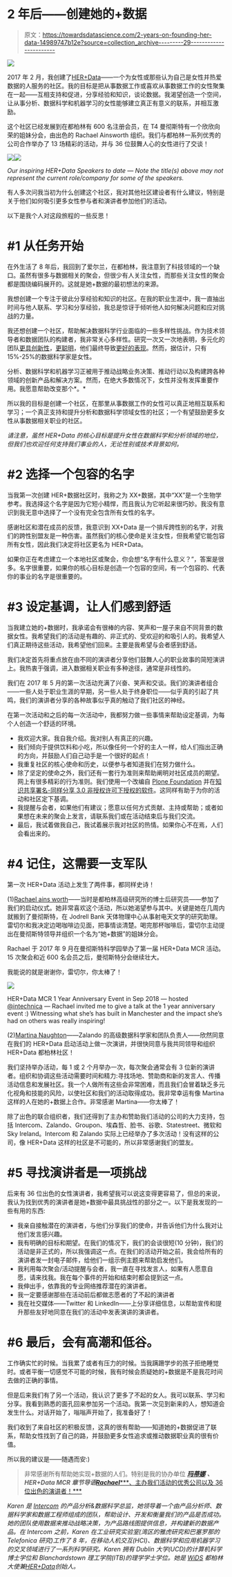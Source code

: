 # 2 年后——创建她的+数据

> 原文：<https://towardsdatascience.com/2-years-on-founding-her-data-14989747b12e?source=collection_archive---------29----------------------->

![](img/99520283bb792cb552ddc7d9e5689d99.png)

2017 年 2 月，我创建了[HER+Data](http://herplusdata.org/)——一个为女性或那些认为自己是女性并热爱数据的人服务的社区。我的目标是把从事数据工作或喜欢从事数据工作的女性聚集在一起——互相支持和促进，分享经验和知识，谈论数据。我渴望创造一个空间，让从事分析、数据科学和机器学习的女性能够建立真正有意义的联系，并相互激励。

这个社区已经发展到在都柏林有 600 名注册会员，在 T4 曼彻斯特有一个欣欣向荣的姐妹分会，由出色的 Rachael Ainsworth 组织。我们与都柏林一系列优秀的公司合作举办了 13 场精彩的活动，并与 36 位鼓舞人心的女性进行了交谈！

![](img/4afd4f7d3d2f33df8ced57111f52cf37.png)![](img/f839f7d48154ba2e6f472b8707841578.png)

*Our inspiring HER+Data Speakers to date — Note the title(s) above may not represent the current role/company for some of the speakers.*

有人多次问我当初为什么创建这个社区，我对其他社区建设者有什么建议，特别是关于他们如何吸引更多女性参与者和演讲者参加他们的活动。

以下是我个人对这段旅程的一些反思！

# #1 从任务开始

在外生活了 8 年后，我回到了爱尔兰，在都柏林，我注意到了科技领域的一个缺口。虽然有很多与数据相关的聚会，但很少有人关注女性，而那些关注女性的聚会都是围绕编码展开的。这就是她+数据的最初想法的来源。

我想创建一个专注于彼此分享经验和知识的社区。在我的职业生涯中，我一直抽出时间与他人联系、学习和分享经验，我总是惊讶于倾听他人如何解决问题和应对挑战的力量。

我还想创建一个社区，帮助解决数据科学行业面临的一些多样性挑战。作为技术领导者和数据团队的构建者，我非常关心多样性。研究一次又一次地表明，多元化的团队[更具创新性](https://www.fastcompany.com/40515712/want-a-more-innovative-company-simple-hire-a-more-diverse-workforce)，[更聪明](https://www.nytimes.com/2015/01/18/opinion/sunday/why-some-teams-are-smarter-than-others.html?_r=1)，他们最终导致[更好的表现](https://www.mckinsey.com/business-functions/organization/our-insights/why-diversity-matters)。然而，据估计，只有 15%-25%的数据科学家是女性。

分析、数据科学和机器学习正被用于推动战略业务决策、推动行动以及构建跨各种领域的创新产品和解决方案。然而，在绝大多数情况下，女性并没有发挥重要作用。我愿意帮助改变那个*。*

所以我的目标是创建一个社区，在那里从事数据工作的女性可以真正地相互联系和学习；一个真正支持和提升分析和数据科学领域女性的社区；一个有望鼓励更多女性从事数据相关职业的社区。

*请注意，虽然 HER+Data 的核心目标是提升女性在数据科学和分析领域的地位，但我们也欢迎任何支持我们事业的人，无论性别或技术背景如何。*

# #2 选择一个包容的名字

当我第一次创建 HER+数据社区时，我称之为 XX+数据，其中“XX”是一个生物学参考。我选择这个名字是因为它短小精悍，而且我认为它听起来很巧妙。我没有意识到我无意中选择了一个没有完全包含所有女性的名字。

感谢社区和潜在成员的反馈，我意识到 XX+Data 是一个排斥跨性别的名字，对我们的跨性别盟友是一种伤害。虽然我们的核心使命是关注女性，但我希望它能包容所有女性，因此我们决定将社区更名为 HER+Data。

如果你正在考虑建立一个本地社区或聚会，你会想“名字有什么意义？”，答案是很多。名字很重要，如果你的核心目标是创造一个包容的空间，有一个包容的、代表你的事业的名字是很重要的。

# #3 设定基调，让人们感到舒适

当我建立她的+数据时，我承诺会有很棒的内容、笑声和一屋子来自不同背景的数据女性。我希望我们的活动是有趣的、非正式的、受欢迎的和吸引人的。我希望人们真正期待这些活动，我希望他们回来。主要是我希望与会者感到舒适。

我们决定首先将重点放在由不同的演讲者分享他们鼓舞人心的职业故事的简短演讲上。我热衷于强调，进入数据相关职业有多种途径，通常是非线性的。

我们在 2017 年 5 月的第一次活动充满了兴奋、笑声和交谈。我们的演讲者组合——一些人处于职业生涯的早期，另一些人处于终身职位——似乎真的引起了共鸣，我们的演讲者分享的各种故事似乎真的触动了我们社区的神经。

在第一次活动和之后的每一次活动中，我都努力做一些事情来帮助设定基调，为每个人创造一个舒适的环境。

*   我欢迎大家。我自我介绍。我对别人有真正的兴趣。
*   我们倾向于提供饮料和小吃，所以像任何一个好的主人一样，给人们指出正确的方向，并鼓励人们自己动手是一个很好的起点！
*   我重复社区的核心使命和历史，以便参与者知道我们在努力做什么。
*   除了坚定的使命之外，我们还有一套行为准则来帮助阐明对社区成员的期望。网上有很多精彩的行为准则。我们使用一个改编自 [Plone Foundation](http://plone.org/foundation/materials/foundation-resolutions/code-of-conduct) 并在[知识共享署名-同样分享 3.0 非授权许可下授权的软件](http://creativecommons.org/licenses/by-sa/3.0/)。这同样有助于为你的活动和社区定下基调。
*   我提醒与会者，如果他们有建议；愿意以任何方式贡献、主持或帮助；或者如果想在未来的聚会上发言，请联系我们或在活动结束后与我们交流。
*   最后，我试着做我自己，我试着展示我对社区的热情。如果你心不在焉，人们会看出来的。

# #4 记住，这需要一支军队

第一次 HER+Data 活动上发生了两件事，都同样史诗！

(1)[Rachael ains worth](https://twitter.com/rachaelevelyn?lang=en)——当时是都柏林高级研究所的博士后研究员——参加了我们的启动仪式。她非常喜欢这个活动，所以她渴望参与其中。关键是她在几周内就搬到了曼彻斯特，在 Jodrell Bank 天体物理中心从事射电天文学的研究助理。雷切尔和我决定边喝咖啡边见面，把事情谈清楚。喝完那杯咖啡后，雷切尔主动提出在曼彻斯特领导并组织一个名为“她+数据”的姐妹分会。

Rachael 于 2017 年 9 月在曼彻斯特科学园举办了第一届 HER+Data MCR 活动。15 次聚会和近 600 名会员之后，曼彻斯特分会继续壮大。

我能说的就是谢谢你，雷切尔，你太棒了！

![](img/c539daac436e2b94675de790e28b9ad4.png)

HER+Data MCR 1 Year Anniversary Event in Sep 2018 — hosted [@intechnica](https://twitter.com/intechnica) — Rachael invited me to give a talk at the 1 year anniversary event :) Witnessing what she’s has built in Manchester and the impact she’s had on others was really inspiring!

(2)[Martina Naughton](https://twitter.com/mnaughton_ire)——Zalando 的高级数据科学家和团队负责人——欣然同意在我们的 HER+Data 启动活动上做一次演讲，并很快同意与我共同领导和组织 HER+Data 都柏林社区！

我们坚持举办活动，每 1 或 2 个月举办一次，每次聚会通常会有 3 位新的演讲者。组织和协调这些活动需要时间和精力:寻找场地、赞助商和新的发言人、传播活动信息和发展社区。我一个人做所有这些会非常困难，而且我们会冒着缺乏多元化视角和技能的风险，以使社区和我们的活动取得成功。我非常幸运有像 Martina 这样的人在她的+数据上合作。非常感谢 Martina——你太棒了！

除了出色的联合组织者，我们还得到了主办和赞助我们活动的公司的大力支持，包括 Intercom、Zalando、Groupon、埃森哲、脸书、谷歌、Statestreet、微软和 Sky Ireland。Intercom 和 Zalando 实际上已经举办了多次活动！没有这样的公司，像 HER+Data 这样的社区是不可能的，所以非常感谢我们的盟友。

# #5 寻找演讲者是一项挑战

后来有 36 位出色的女性演讲者，我希望我可以说这变得更容易了，但总的来说，我认为找到优秀的演讲者是她+数据中最具挑战性的部分之一。以下是我发现的一些有用的东西:

*   我亲自接触潜在的演讲者，与他们分享我们的使命，并告诉他们为什么我对让他们发言感兴趣。
*   我有明确的目标和期望。在我们的情况下，我们的会谈很短(10 分钟)，我们的活动是非正式的，所以我强调这一点。在我们的活动开始之前，我会给所有的演讲者发一封电子邮件，给他们一组示例主题来帮助启发他们。
*   我利用每次聚会/活动提醒与会者，我一直在寻找发言人，如果有人愿意自愿，请来找我。我在每个事件的开始和结束时都会提到这一点。
*   我伸出手，依靠我的专业网络推荐潜在的演讲者。
*   我一定要感谢那些在活动前后都做志愿者的了不起的演讲者
*   我在社交媒体——Twitter 和 LinkedIn——上分享详细信息，以帮助宣传和提升那些友好地同意在我们的活动中发表演讲的演讲者。

# #6 最后，会有高潮和低谷。

工作确实忙的时候。当我累了或者有压力的时候。当我蹒跚学步的孩子拒绝睡觉时。或者平衡一切感觉不可能的时候，我有时候会质疑她的+数据是不是我花时间去做的正确的事情。

但是后来我们有了另一个活动，我认识了更多了不起的女人。我可以联系、学习和分享。我看到熟悉的面孔回来参加另一个活动。我第一次见到新来的人，想知道会发生什么。对话开始了，嗡嗡声开始了，我准备好了！

我们收到了来自社区的积极反馈，这真的很有帮助——知道她的+数据促进了联系，帮助女性找到了自己的路，并鼓励更多女性追求或推动数据职业真的很有价值。

所以我的建议是——随遇而安:)

> 非常感谢所有帮助她实现+数据的人们。特别是我的协办单位 [***玛蒂娜***](https://twitter.com/mnaughton_ire) ***、HER+Data MCR 章节导语***[***Rachael******、主办我们活动的优秀公司以及 36 位出色的演讲者！***](https://twitter.com/rachaelevelyn)

*Karen 是* [*Intercom*](https://www.intercom.com/home) *的产品分析&数据科学总监，她领导着一个由产品分析师、数据科学家和数据工程师组成的团队，帮助设计、开发和衡量我们的产品是否成功。她的团队使用数据来推动战略决策，为产品路线图提供信息，并构建新的数据产品。在 Intercom 之前，Karen 在工业研究实验室(湾区的雅虎研究和巴塞罗那的 Telefonica 研究)工作了 8 年，在移动人机交互(HCI)、数据科学和应用机器学习的交叉领域进行了一系列科学研究。Karen 拥有 Dublin 大学(UCD)的计算机科学博士学位和 Blanchardstown 理工学院(ITB)的理学学士学位。她是* [*WiDS*](https://www.widsconference.org/) *都柏林大使兼*[*HER+Data*](https://www.meetup.com/HER-Data/)*创始人。*